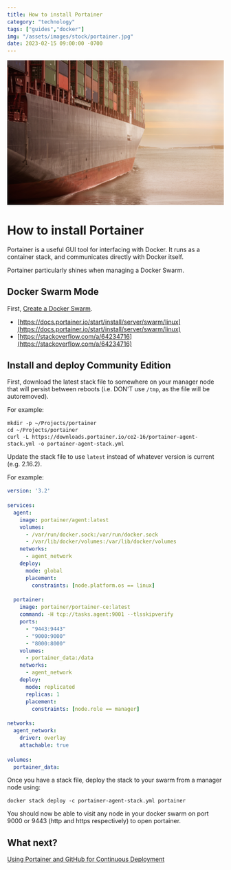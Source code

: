 ```yaml
---
title: How to install Portainer
category: "technology"
tags: ["guides","docker"]
img: "/assets/images/stock/portainer.jpg"
date: 2023-02-15 09:00:00 -0700
---
```


![Portainer](/assets/images/stock/portainer.jpg)

# How to install Portainer

<!-- outline-start -->

Portainer is a useful GUI tool for interfacing with Docker. It runs as a container stack, and communicates directly with Docker itself.

Portainer particularly shines when managing a Docker Swarm.

<!-- outline-end -->

## Docker Swarm Mode

First, [Create a Docker Swarm](https://joshbuker.com/blog/how-to-create-a-docker-swarm/).

- [https://docs.portainer.io/start/install/server/swarm/linux](https://docs.portainer.io/start/install/server/swarm/linux)
- [https://stackoverflow.com/a/64234716](https://stackoverflow.com/a/64234716)

## Install and deploy Community Edition

First, download the latest stack file to somewhere on your manager node that will persist between reboots (i.e. DON'T use `/tmp`, as the file will be autoremoved).

For example:

```shell
mkdir -p ~/Projects/portainer
cd ~/Projects/portainer
curl -L https://downloads.portainer.io/ce2-16/portainer-agent-stack.yml -o portainer-agent-stack.yml
```

Update the stack file to use `latest` instead of whatever version is current (e.g. 2.16.2).

For example:

```yml
version: '3.2'

services:
  agent:
    image: portainer/agent:latest
    volumes:
      - /var/run/docker.sock:/var/run/docker.sock
      - /var/lib/docker/volumes:/var/lib/docker/volumes
    networks:
      - agent_network
    deploy:
      mode: global
      placement:
        constraints: [node.platform.os == linux]

  portainer:
    image: portainer/portainer-ce:latest
    command: -H tcp://tasks.agent:9001 --tlsskipverify
    ports:
      - "9443:9443"
      - "9000:9000"
      - "8000:8000"
    volumes:
      - portainer_data:/data
    networks:
      - agent_network
    deploy:
      mode: replicated
      replicas: 1
      placement:
        constraints: [node.role == manager]

networks:
  agent_network:
    driver: overlay
    attachable: true

volumes:
  portainer_data:
```

Once you have a stack file, deploy the stack to your swarm from a manager node using:

```shell
docker stack deploy -c portainer-agent-stack.yml portainer
```

You should now be able to visit any node in your docker swarm on port 9000 or 9443 (http and https respectively) to open portainer.

## What next?

[Using Portainer and GitHub for Continuous Deployment](https://joshbuker.com/blog/using-portainer-and-github-for-continuous-deployment)
